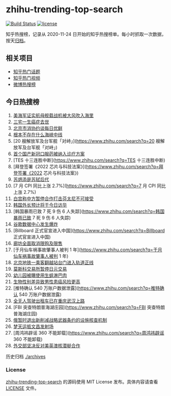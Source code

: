 # zhihu-trending-top-search

[![Build Status](https://github.com/justjavac/zhihu-trending-top-search/workflows/ci/badge.svg?branch=main)](https://github.com/justjavac/zhihu-trending-top-search/actions)
[![license](https://img.shields.io/github/license/justjavac/zhihu-trending-top-search)](https://github.com/justjavac/zhihu-trending-top-search/blob/main/LICENSE)

知乎热搜榜，记录从 2020-11-24 日开始的知乎热搜榜单。每小时抓取一次数据，按天[归档](./archives)。

## 相关项目

- [知乎热门话题](https://github.com/justjavac/zhihu-trending-hot-questions)
- [知乎热门视频](https://github.com/justjavac/zhihu-trending-hot-video)
- [微博热搜榜](https://github.com/justjavac/weibo-trending-hot-search)

## 今日热搜榜

<!-- BEGIN -->
<!-- 最后更新时间 Wed Aug 10 2022 14:20:26 GMT+0800 (China Standard Time) -->

1. [美海军证实航母舰载战机被大风吹入海里](https://www.zhihu.com/search?q=美海军证实航母舰载战机被大风吹入海里)
1. [三宅一生癌症去世](https://www.zhihu.com/search?q=三宅一生癌症去世)
1. [北京市消协约谈每日优鲜](https://www.zhihu.com/search?q=北京市消协约谈每日优鲜)
1. [根本不存在什么海峡中线](https://www.zhihu.com/search?q=根本不存在什么海峡中线)
1. [20 艘解放军及台军舰「对峙」](https://www.zhihu.com/search?q=20 艘解放军及台军舰「对峙」)
1. [首个国产新冠口服药被纳入诊疗方案](https://www.zhihu.com/search?q=首个国产新冠口服药被纳入诊疗方案)
1. [TES 十三连胜中断](https://www.zhihu.com/search?q=TES 十三连胜中断)
1. [拜登签署《2022 芯片与科技法案》](https://www.zhihu.com/search?q=拜登签署《2022 芯片与科技法案》)
1. [苏炳添是苏轼后代](https://www.zhihu.com/search?q=苏炳添是苏轼后代)
1. [7 月 CPI 同比上涨 2.7%](https://www.zhihu.com/search?q=7 月 CPI 同比上涨 2.7%)
1. [白宫称中方暂停合作打击芬太尼不可接受](https://www.zhihu.com/search?q=白宫称中方暂停合作打击芬太尼不可接受)
1. [韩国外长预计将于今日访华](https://www.zhihu.com/search?q=韩国外长预计将于今日访华)
1. [韩国暴雨已致 7 死 9 伤 6 人失踪](https://www.zhihu.com/search?q=韩国暴雨已致 7 死 9 伤 6 人失踪)
1. [谷歌数据中心发生爆炸](https://www.zhihu.com/search?q=谷歌数据中心发生爆炸)
1. [Billboard 正式官宣进入中国](https://www.zhihu.com/search?q=Billboard 正式官宣进入中国)
1. [廊坊全面取消限购及限售](https://www.zhihu.com/search?q=廊坊全面取消限购及限售)
1. [于月仙车祸事故肇事人被判 1 年](https://www.zhihu.com/search?q=于月仙车祸事故肇事人被判 1 年)
1. [北京地铁一乘客翻越站台门进入轨道正线](https://www.zhihu.com/search?q=北京地铁一乘客翻越站台门进入轨道正线)
1. [莫斯科交易所暂停日元交易](https://www.zhihu.com/search?q=莫斯科交易所暂停日元交易)
1. [幼儿园被曝使用生蛆淋巴肉](https://www.zhihu.com/search?q=幼儿园被曝使用生蛆淋巴肉)
1. [生物性别差异致男性患癌风险更高](https://www.zhihu.com/search?q=生物性别差异致男性患癌风险更高)
1. [推特确认 540 万账户数据泄露](https://www.zhihu.com/search?q=推特确认 540 万账户数据泄露)
1. [全无人驾驶出租车已在重庆武汉上路](https://www.zhihu.com/search?q=全无人驾驶出租车已在重庆武汉上路)
1. [FBI 突查特朗普海湖庄园](https://www.zhihu.com/search?q=FBI 突查特朗普海湖庄园)
1. [俄暂时退出新削减战略武器条约的设施核查机制](https://www.zhihu.com/search?q=俄暂时退出新削减战略武器条约的设施核查机制)
1. [梦天运抵文昌发射场](https://www.zhihu.com/search?q=梦天运抵文昌发射场)
1. [周鸿祎辟谣 360 不能卸载](https://www.zhihu.com/search?q=周鸿祎辟谣 360 不能卸载)
1. [外交部坚决反对美英澳核潜艇合作](https://www.zhihu.com/search?q=外交部坚决反对美英澳核潜艇合作)

<!-- END -->

历史归档 [./archives](./archives)

### License

[zhihu-trending-top-search](https://github.com/justjavac/zhihu-trending-top-search)
的源码使用 MIT License 发布。具体内容请查看 [LICENSE](./LICENSE) 文件。
